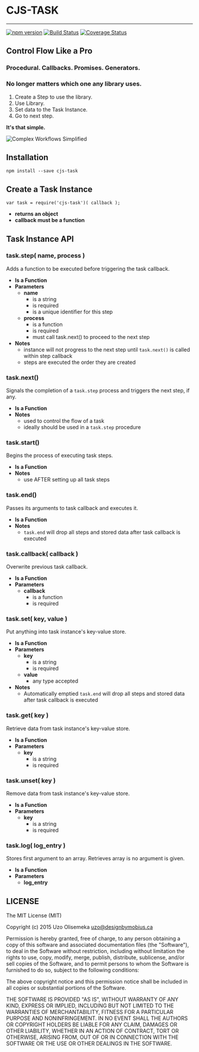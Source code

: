 # CJS-TASK #
---
[![npm version](https://badge.fury.io/js/cjs-task.svg)](https://badge.fury.io/js/cjs-task) [![Build Status](https://travis-ci.org/Akamaozu/cjs-task.svg?branch=master)](https://travis-ci.org/Akamaozu/cjs-task) [![Coverage Status](https://coveralls.io/repos/github/Akamaozu/cjs-task/badge.svg?branch=master)](https://coveralls.io/github/Akamaozu/cjs-task?branch=master)

## Control Flow Like a Pro ##

### Procedural. Callbacks. Promises. Generators. ###
### No longer matters which one any library uses. ###

1. Create a Step to use the library. 
2. Use Library.
3. Set data to the Task Instance. 
4. Go to next step. 

**It's that simple.** 

![Complex Workflows Simplified](http://designbymobi.us/wp-content/uploads/2015/07/sample-task.png)

## Installation ##
`npm install --save cjs-task`

## Create a Task Instance ##

	var task = require('cjs-task')( callback );

* **returns an object**
* **callback must be a function** 

## Task Instance API ##

### task.step( name, process ) ###
Adds a function to be executed before triggering the task callback.

* **Is a Function**
* **Parameters**
	* **name**
		* is a string
		* is required
		* is a unique identifier for this step
	* **process**
		* is a function
		* is required
		* must call task.next() to proceed to the next step
* **Notes**
	* instance will not progress to the next step until `task.next()` is called within step callback
	* steps are executed the order they are created

### task.next() ###
Signals the completion of a `task.step` process and triggers the next step, if any.

* **Is a Function**
* **Notes**
	* used to control the flow of a task
	* ideally should be used in a `task.step` procedure

### task.start() ###
Begins the process of executing task steps.

* **Is a Function**
* **Notes**
	* use AFTER setting up all task steps

### task.end() ###
Passes its arguments to task callback and executes it.

* **Is a Function**
* **Notes**
	* `task.end` will drop all steps and stored data after task callback is executed

### task.callback( callback ) ###
Overwrite previous task callback. 

* **Is a Function**
* **Parameters**
	* **callback**
		* is a function
		* is required

### task.set( key, value ) ###
Put anything into task instance's key-value store. 

* **Is a Function**
* **Parameters**
	* **key**
		* is a string
		* is required
	* **value**
		* any type accepted
* **Notes**
	* Automatically emptied `task.end` will drop all steps and stored data after task callback is executed

### task.get( key ) ###
Retrieve data from task instance's key-value store. 

* **Is a Function**
* **Parameters**
	* **key**
		* is a string
		* is required

### task.unset( key ) ###
Remove data from task instance's key-value store. 

* **Is a Function**
* **Parameters**
	* **key**
		* is a string
		* is required

### task.log( log_entry ) ###
Stores first argument to an array. Retrieves array is no argument is given.

* **Is a Function**
* **Parameters**
	* **log_entry**

## LICENSE ##

The MIT License (MIT)

Copyright (c) 2015 Uzo Olisemeka <uzo@designbymobius.ca>

Permission is hereby granted, free of charge, to any person obtaining a copy
of this software and associated documentation files (the "Software"), to deal
in the Software without restriction, including without limitation the rights
to use, copy, modify, merge, publish, distribute, sublicense, and/or sell
copies of the Software, and to permit persons to whom the Software is
furnished to do so, subject to the following conditions:

The above copyright notice and this permission notice shall be included in
all copies or substantial portions of the Software.

THE SOFTWARE IS PROVIDED "AS IS", WITHOUT WARRANTY OF ANY KIND, EXPRESS OR
IMPLIED, INCLUDING BUT NOT LIMITED TO THE WARRANTIES OF MERCHANTABILITY,
FITNESS FOR A PARTICULAR PURPOSE AND NONINFRINGEMENT. IN NO EVENT SHALL THE
AUTHORS OR COPYRIGHT HOLDERS BE LIABLE FOR ANY CLAIM, DAMAGES OR OTHER
LIABILITY, WHETHER IN AN ACTION OF CONTRACT, TORT OR OTHERWISE, ARISING FROM,
OUT OF OR IN CONNECTION WITH THE SOFTWARE OR THE USE OR OTHER DEALINGS IN
THE SOFTWARE.